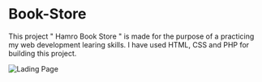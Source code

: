 # Book-Store
This project " Hamro Book Store " is made for the purpose of a practicing my web development learing skills.
I have used HTML, CSS and PHP for building this project.

![Lading Page](./images/hamro.png)
